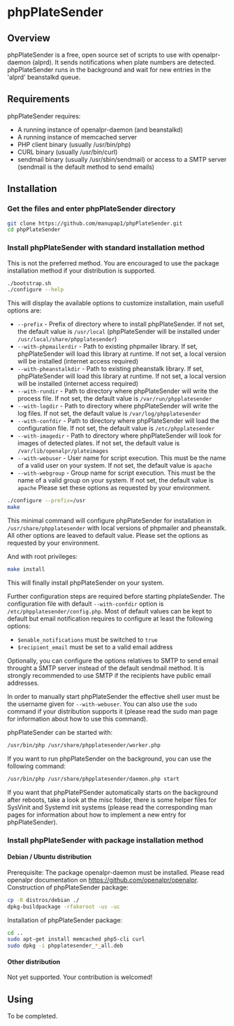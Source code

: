 # phpPlateSender
## Overview
phpPlateSender is a free, open source set of scripts to use with openalpr-daemon (alprd). It sends notifications when plate numbers are detected. phpPlateSender runs in the background and wait for new entries in the 'alprd' beanstalkd queue.
## Requirements
phpPlateSender requires:
- A running instance of openalpr-daemon (and beanstalkd)
- A running instance of memcached server
- PHP client binary (usually /usr/bin/php)
- CURL binary (usually /usr/bin/curl)
- sendmail binary (usually /usr/sbin/sendmail) or access to a SMTP server (sendmail is the default method to send emails)
## Installation
### Get the files and enter phpPlateSender directory
```bash
git clone https://github.com/manupap1/phpPlateSender.git
cd phpPlateSender
```
### Install phpPlateSender with standard installation method
This is not the preferred method.
You are encouraged to use the package installation method if your distribution is supported.
```bash
./bootstrap.sh
./configure --help
```
This will display the available options to customize installation, main usefull options are:
- `--prefix` - Prefix of directory where to install phpPlateSender. If not set, the default value is `/usr/local` (phpPlateSender will be installed under `/usr/local/share/phpplatesender`)
- `--with-phpmailerdir` - Path to existing phpmailer library. If set, phpPlateSender will load this library at runtime. If not set, a local version will be installed (internet access required)
- `--with-pheanstalkdir` - Path to existing pheanstalk library. If set, phpPlateSender will load this library at runtime. If not set, a local version will be installed (internet access required)
- `--with-rundir` - Path to directory where phpPlateSender will write the process file. If not set, the default value is `/var/run/phpplatesender`
- `--with-logdir` - Path to directory where phpPlateSender will write the log files. If not set, the default value is `/var/log/phpplatesender`
- `--with-confdir` - Path to directory where phpPlateSender will load the configuration file. If not set, the default value is `/etc/phpplatesender`
- `--with-imagedir` - Path to directory where phpPlateSender will look for images of detected plates. If not set, the default value is `/var/lib/openalpr/plateimages`
- `--with-webuser` - User name for script execution. This must be the name of a valid user on your system. If not set, the default value is `apache`
- `--with-webgroup` - Group name for script execution. This must be the name of a valid group on your system. If not set, the default value is `apache`
Please set these options as requested by your environment.
```bash
./configure --prefix=/usr
make
```
This minimal command will configure phpPlateSender for installation in `/usr/share/phpplatesender` with local versions of phpmailer and pheanstalk. All other options are leaved to default value.
Please set the options as requested by your environment.

And with root privileges:
```bash
make install
```
This will finally install phpPlateSender on your system.

Further configuration steps are required before starting phplateSender.
The configuration file with default `--with-confdir` option is `/etc/phpplatesender/config.php`.
Most of default values can be kept to default but email notification requires to configure at least the following options:
- `$enable_notifications` must be switched to `true`
- `$recipient_email` must be set to a valid email address

Optionally, you can configure the options relatives to SMTP to send email throught a SMTP server instead of the default sendmail method.
It is strongly recommended to use SMTP if the recipients have public email addresses.

In order to manually start phpPlateSender the effective shell user must be the username given for `--with-webuser`.
You can also use the `sudo` command if your distribution supports it (please read the sudo man page for information about how to use this command).

phpPlateSender can be started with:
```bash
/usr/bin/php /usr/share/phpplatesender/worker.php
```
If you want to run phpPlateSender on the background, you can use the following command:
```bash
/usr/bin/php /usr/share/phpplatesender/daemon.php start
```
If you want that phpPlatePSender automatically starts on the background after reboots, take a look at the misc folder, there is some helper files for SysVinit and Systemd init systems (please read the corresponding man pages for information about how to implement a new entry for phpPlateSender).
### Install phpPlateSender with package installation method
#### Debian / Ubuntu distribution
Prerequisite: The package openalpr-daemon must be installed. Please read openalpr documentation on https://github.com/openalpr/openalpr.
Construction of phpPlateSender package:
```bash
cp -R distros/debian ./
dpkg-buildpackage -rfakeroot -us -uc
```
Installation of phpPlateSender package:
```bash
cd ..
sudo apt-get install memcached php5-cli curl
sudo dpkg -i phpplatesender_*_all.deb
```
#### Other distribution

Not yet supported.
Your contribution is welcomed!

## Using

To be completed.
